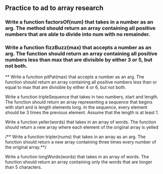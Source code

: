 ## Practice to ad to array research

### Write a function factorsOf(num) that takes in a number as an arg. The method should return an array containing all positive numbers that are able to divide into num with no remainder.

### Write a function fizzBuzz(max) that accepts a number as an arg. The function should return an array containing all positive numbers less than max that are divisible by either 3 or 5, but not both.

** Write a function pitPat(max) that accepts a number as an arg. The function should return an array containing all positive numbers less than or equal to max that are divisible by either 4 or 6, but not both.


Write a function tripleSequence that takes in two numbers, start and length. The function should return an array representing a sequence that begins with start and is length elements long. In the sequence, every element should be 3 times the previous element. Assume that the length is at least 1.

Write a function yeller(words) that takes in an array of words. The function should return a new array where each element of the original array is yelled

/** Write a function tripler(nums) that takes in an array as an arg.
The function should return a new array containing three times every number of the original array.**/

Write a function longWords(words) that takes in an array of words.
 The function should return an array containing only the words that are longer than 5 characters.
